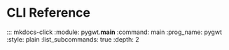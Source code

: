 # CLI Reference

::: mkdocs-click
    :module: pygwt.__main__
    :command: main
    :prog_name: pygwt
    :style: plain
    :list_subcommands: true
    :depth: 2
